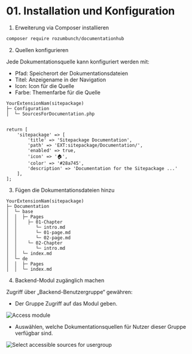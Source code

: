 # 01. Installation und Konfiguration


1. Erweiterung via Composer installieren

```bash
composer require rozumbunch/documentationhub
```
2. Quellen konfigurieren

Jede Dokumentationsquelle kann konfiguriert werden mit:
- Pfad: Speicherort der Dokumentationsdateien
- Titel: Anzeigename in der Navigation
- Icon: Icon für die Quelle
- Farbe: Themenfarbe für die Quelle


```
YourExtensionNam(sitepackage)
├─ Configuration
│  └─ SourcesForDocumentation.php


return [
    'sitepackage' => [
        'title' => 'Sitepackage Documentation',
        'path' => 'EXT:sitepackage/Documentation/',
        'enabled' => true,
        'icon' => '🏠',
        'color' => '#28a745',
        'description' => 'Documentation for the Sitepackage ...'
    ],
];

```
3. Fügen die Dokumentationsdateien hinzu


```text
YourExtensionNam(sitepackage)
├─ Documentation
│  └─ base
│  │  ├─ Pages
│  │    ├─ 01-Chapter
│  │       └─ intro.md
│  │       └─ 01-page.md
│  │       └─ 02-page.md
│  │    └─ 02-Chapter
│  │       └─ intro.md
│  │  └─ index.md
│  └─ de
│  │  ├─ Pages
│  │  └─ index.md

```


4. Backend-Modul zugänglich machen

Zugriff über „Backend-Benutzergruppe“ gewähren:

- Der Gruppe Zugriff auf das Modul geben.

![Access module](EXT:documentationhub/Resources/Public/Documentation/Data/access-modul.png)

- Auswählen, welche Dokumentationsquellen für Nutzer dieser Gruppe verfügbar sind.

![Select accessible sources for usergroup](EXT:documentationhub/Resources/Public/Documentation/Data/access-to-soerce-usergroup.png)
